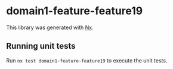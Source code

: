 # domain1-feature-feature19

This library was generated with [Nx](https://nx.dev).

## Running unit tests

Run `nx test domain1-feature-feature19` to execute the unit tests.
